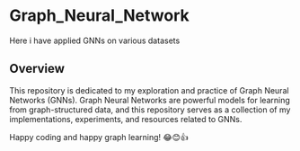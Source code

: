 # Graph_Neural_Network
Here i have applied GNNs on various datasets

## Overview

This repository is dedicated to my exploration and practice of Graph Neural Networks (GNNs). Graph Neural Networks are powerful models for learning from graph-structured data, and this repository serves as a collection of my implementations, experiments, and resources related to GNNs.


Happy coding and happy graph learning!
😂😊👍
